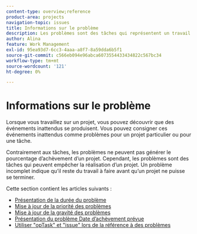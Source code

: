 ```yaml
---
content-type: overview;reference
product-area: projects
navigation-topic: issues
title: Informations sur le problème
description: Les problèmes sont des tâches qui représentent un travail imprévu ou imprévu sur un projet. Les articles suivants contiennent des informations sur les problèmes.
author: Alina
feature: Work Management
exl-id: 95ea93d7-6cc3-4aaa-a8f7-8a59dda6b5f1
source-git-commit: c566eb094e96abca6073554433434822c567bc34
workflow-type: tm+mt
source-wordcount: '121'
ht-degree: 0%

---
```


# Informations sur le problème

Lorsque vous travaillez sur un projet, vous pouvez découvrir que des événements inattendus se produisent. Vous pouvez consigner ces événements inattendus comme problèmes pour un projet particulier ou pour une tâche.

Contrairement aux tâches, les problèmes ne peuvent pas générer le pourcentage d’achèvement d’un projet. Cependant, les problèmes sont des tâches qui peuvent empêcher la réalisation d’un projet. Un problème incomplet indique qu’il reste du travail à faire avant qu’un projet ne puisse se terminer.

Cette section contient les articles suivants :

* [Présentation de la durée du problème](../../../manage-work/issues/issue-information/issue-duration.md)
* [Mise à jour de la priorité des problèmes](../../../manage-work/issues/issue-information/update-issue-priority.md)
* [Mise à jour de la gravité des problèmes](../../../manage-work/issues/issue-information/update-issue-severity.md)
* [Présentation du problème Date d’achèvement prévue](../../../manage-work/issues/issue-information/issue-planned-completion-date.md)
* [Utiliser &quot;opTask&quot; et &quot;issue&quot; lors de la référence à des problèmes](../../../manage-work/issues/issue-information/use-optask-instead-of-issue.md)
